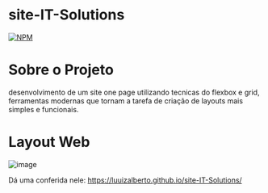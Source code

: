 # site-IT-Solutions
[![NPM](https://img.shields.io/npm/l/react)](https://github.com/luuizalberto/site-IT-Solutions/blob/main/LICENSE)

# Sobre o Projeto
desenvolvimento de um site one page utilizando tecnicas do flexbox e grid, ferramentas modernas que tornam a tarefa de criação de layouts mais simples e funcionais.

# Layout Web
![image](https://github.com/luuizalberto/assets/blob/main/images/IT-Solutions.png)

Dá uma conferida nele: https://luuizalberto.github.io/site-IT-Solutions/
